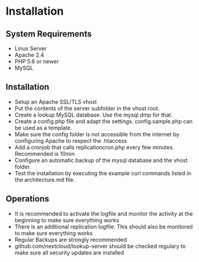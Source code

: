 <!--
  - SPDX-FileCopyrightText: 2016 Nextcloud GmbH and Nextcloud contributors
  - SPDX-License-Identifier: AGPL-3.0-or-later
-->
# Installation

## System Requirements
* Linux Server
* Apache 2.4
* PHP 5.6 or newer
* MySQL

## Installation
* Setup an Apache SSL/TLS vhost
* Put the contents of the server subfolder in the vhost root.
* Create a lookup MySQL database. Use the mysql.dmp for that.
* Create a config.php file and adapt the settings. config.sample.php can be used as a template.
* Make sure the config folder is not accessible from the internet by configuring Apache to respect the .htaccess
* Add a cronjob that calls replicationcron.php every few minutes. Recommended is 10min
* Configure an automatic backup of the mysql database and the vhost folder.
* Test the installation by executing the example curl commands listed in the architecture.md file.



## Operations
* It is recommended to activate the logfile and monitor the activity at the beginning to make sure everything works
* There is an additional replication logfile. This should also be monitored to make sure everything works
* Regular Backups are strongly recommended
* github.com/nextcloud/lookup-server should be checked regulary to make sure all security updates are installed

